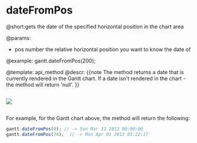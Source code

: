 dateFromPos
=============
@short:gets the date of the specified horizontal  position in the chart area


@params:
- pos	number	the relative horizontal position you want to know the date of





@example:
gantt.dateFromPos(200);

@template:	api_method
@descr:
{{note
The method returns a date that is currently rendered in the Gantt chart. If a date isn't rendered in the chart - the method will return 'null'.
}}

<img style="padding-top:15px; padding-bottom:15px;" src="desktop/gantt_localized.png"/>

For example, for the Gantt chart above, the method will return the following:

~~~js
gantt.dateFromPos(0); // -> Sun Mar 31 2013 00:00:00
gantt.dateFromPos(74);  // -> Mon Apr 01 2013 01:22:17
~~~
